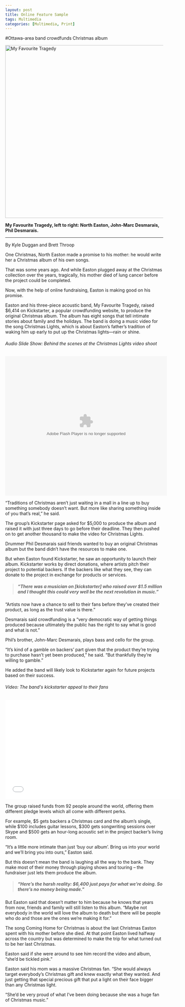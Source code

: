 ```yaml
---
layout: post
title: Online Feature Sample
tags: Multimedia
categories: [Multimedia, Print]
---
```

#Ottawa-area band crowdfunds Christmas album


<img src="https://dl.dropboxusercontent.com/u/50108349/Blag/MFT2.jpg" alt="My Favourite Tragedy" style="width: 550px;"/>

**My Favourite Tragedy, left to right: North Easton, John-Marc Desmarais, Phil Desmarais.**

---

By Kyle Duggan and Brett Throop

One Christmas, North Easton made a promise to his mother: he would write her a Christmas album of his own songs.

That was some years ago. And while Easton plugged away at the Christmas collection over the years, tragically, his mother died of lung cancer before the project could be completed.

Now, with the help of online fundraising, Easton is making good on his promise.

Easton and his three-piece acoustic band, My Favourite Tragedy, raised $6,414 on Kickstarter, a popular crowdfunding website, to produce the original Christmas album.  The album has eight songs that tell intimate stories about family and the holidays. The band is doing a music video for the song Christmas Lights, which is about Easton’s father’s tradition of waking him up early to put up the Christmas lights—rain or shine.

###### Audio Slide Show: Behind the scenes at the Christmas Lights video shoot

<object classid="clsid:D27CDB6E-AE6D-11cf-96B8-444553540000" width="516" height="444" id="soundslider"><param name="movie" value="https://dl.dropboxusercontent.com/u/41691394/duggan%20soundslides/soundslider.swf?size=1&format=xml&embed_width=516&embed_height=444" /><param name="allowScriptAccess" value="always" /><param name="quality" value="high" /><param name="allowFullScreen" value="true" /><param name="menu" value="false" /><param name="bgcolor" value="#333333" /><embed src="https://dl.dropboxusercontent.com/u/41691394/duggan%20soundslides/soundslider.swf?size=1&format=xml&embed_width=516&embed_height=444" quality="high" bgcolor="#333333" width="516" height="444" menu="true" allowScriptAccess="always" allowFullScreen="true" type="application/x-shockwave-flash"></embed></object>

“Traditions of Christmas aren’t just waiting in a mall in a line up to buy something somebody doesn’t want. But more like sharing something inside of you that’s real,” he said.

The group’s Kickstarter page asked for $5,000 to produce the album and raised it with just three days to go before their deadline. They then pushed on to get another thousand to make the video for Christmas Lights.

Drummer Phil Desmarais said friends wanted to buy an original Christmas album but the band didn’t have the resources to make one.

But when Easton found Kickstarter, he saw an opportunity to launch their album.  Kickstarter works by direct donations, where artists pitch their project to potential backers. If the backers like what they see, they can donate to the project in exchange for products or services.

> ##### “There was a musician on [kickstarter] who raised over $1.5 million and I thought this could very well be the next revolution in music.” 

“Artists now have a chance to sell to their fans before they’ve created their product, as long as the trust value is there.”

Desmarais said crowdfunding is a “very democratic way of getting things produced because ultimately the public has the right to say what is good and what is not.”

Phil’s brother, John-Marc Desmarais, plays bass and cello for the group.

“It’s kind of a gamble on backers’ part given that the product they’re trying to purchase hasn’t yet been produced,” he said. “But thankfully they’re willing to gamble.”

He added the band will likely look to Kickstarter again for future projects based on their success.

###### Video: The band's kickstarter appeal to their fans

<iframe width="560" height="315" src="//www.youtube.com/embed/ZhOYDYDT3fE" frameborder="0" allowfullscreen></iframe>

The group raised funds from 92 people around the world, offering them different pledge levels which all come with different perks.

For example, $5 gets backers a Christmas card and the album’s single, while $100 includes guitar lessons, $300 gets songwriting sessions over Skype and $500 gets an hour-long acoustic set in the project backer’s living room.

“It’s a little more intimate than just ‘buy our album’. Bring us into your world and we’ll bring you into ours,” Easton said.

But this doesn’t mean the band is laughing all the way to the bank. They make most of their money through playing shows and touring – the fundraiser just lets them produce the album. 

> ##### “Here’s the harsh reality: $6,400 just pays for what we’re doing. So there’s no money being made."

But Easton said that doesn’t matter to him because he knows that years from now, friends and family will still listen to this album. “Maybe not everybody in the world will love the album to death but there will be people who do and those are the ones we’re making it for.”

The song Coming Home for Christmas is about the last Christmas Easton spent with his mother before she died. At that point Easton lived halfway across the country but was determined to make the trip for what turned out to be her last Christmas.

Easton said if she were around to see him record the video and album, “she’d be tickled pink.”

Easton said his mom was a massive Christmas fan. “She would always target everybody’s Christmas gift and knew exactly what they wanted. And just getting that special precious gift that put a light on their face bigger than any Christmas light.

“She’d be very proud of what I’ve been doing because she was a huge fan of Christmas music.”

